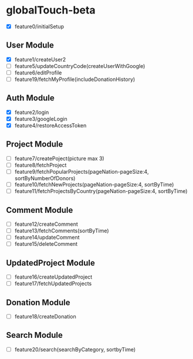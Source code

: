 # globalTouch-beta

- [x] feature0/initialSetup

## User Module

- [x] feature1/createUser2
- [ ] feature5/updateCountryCode(createUserWithGoogle)
- [ ] feature6/editProfile
- [ ] feature19/fetchMyProfile(includeDonationHistory)

## Auth Module

- [x] feature2/login
- [x] feature3/googleLogin
- [x] feature4/restoreAccessToken

## Project Module

- [ ] feature7/createPoject(picture max 3)
- [ ] feature8/fetchProject
- [ ] feature9/fetchPopularProjects(pageNation-pageSize:4, sortByNumberOfDonors)
- [ ] feature10/fetchNewProjects(pageNation-pageSize:4, sortByTime)
- [ ] feature11/fetchProjectsByCountry(pageNation-pageSize:4, sortByTime)

## Comment Module

- [ ] feature12/createComment
- [ ] feature13/fetchComments(sortByTime)
- [ ] feature14/updateComment
- [ ] feature15/deleteComment

## UpdatedProject Module

- [ ] feature16/createUpdatedProject
- [ ] feature17/fetchUpdatedProjects

## Donation Module

- [ ] feature18/createDonation

## Search Module

- [ ] feature20/search(searchByCategory, sortbyTime)
